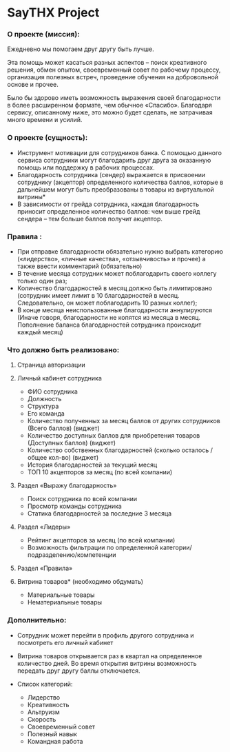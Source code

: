 # SayTHX Project

### О проекте (миссия):

Ежедневно мы помогаем друг другу быть лучше.

Эта помощь может касаться разных аспектов – поиск креативного решения, обмен опытом, своевременный совет по рабочему процессу, организация полезных встреч, проведение обучения на добровольной основе и прочее.

Было бы здорово иметь возможность выражения своей благодарности в более расширенном формате, чем обычное «Спасибо».
Благодаря сервису, описанному ниже, это можно будет сделать, не затрачивая много времени и усилий.

### О проекте (сущность):

- Инструмент мотивации для сотрудников банка. С помощью данного сервиса сотрудники могут благодарить друг друга за оказанную помощь или поддержку в рабочих процессах.
- Благодарность сотрудника (сендер) выражается в присвоении сотруднику (акцептор) определенного количества баллов, которые в дальнейшем могут быть преобразованы в товары из виртуальной витрины\*
- В зависимости от грейда сотрудника, каждая благодарность приносит определенное количество баллов: чем выше грейд сендера – тем больше баллов получит акцептор.

### Правила :

- При отправке благодарности обязательно нужно выбрать категорию («лидерство», «личные качества», «отзывчивость» и прочее) а также ввести комментарий (обязательно)
- В течение месяца сотрудник может поблагодарить своего коллегу только один раз;
- Количество благодарностей в месяц должно быть лимитировано (сотрудник имеет лимит в 10 благодарностей в месяц. Следовательно, он может поблагодарить 10 разных коллег);
- В конце месяца неиспользованные благодарности аннулируются (Иначе говоря, благодарности не копятся из месяца в месяц. Пополнение баланса благодарностей сотрудника происходит каждый месяц)

### Что должно быть реализовано:

1. Страница авторизации
2. Личный кабинет сотрудника

   - ФИО сотрудника
   - Должность
   - Структура
   - Его команда
   - Количество полученных за месяц баллов от других сотрудников (Всего баллов) (виджет)
   - Количество доступных баллов для приобретения товаров (Доступных баллов) (виджет)
   - Количество собственных благодарностей (сколько осталось / общее кол-во) (виджет)
   - История благодарностей за текущий месяц
   - ТОП 10 акцепторов за месяц (по всей компании)

3. Раздел «Выражу благодарность»

   - Поиск сотрудника по всей компании
   - Просмотр команды сотрудника
   - Статика благодарностей за последние 3 месяца

4. Раздел «Лидеры»

   - Рейтинг акцепторов за месяц (по всей компании)
   - Возможность фильтрации по определенной категории/подразделению/компетенции

5. Раздел «Правила»
6. Витрина товаров\* (необходимо обдумать)
   - Материальные товары
   - Нематериальные товары

### Дополнительно:

- Сотрудник может перейти в профиль другого сотрудника и посмотреть его личный кабинет
- Витрина товаров открывается раз в квартал на определенное количество дней. Во время открытия витрины возможность передать друг другу баллы отключается.

- Список категорий:
    - Лидерство
    - Креативность
    - Альтруизм
    - Скорость
    - Своевременный совет
    - Полезный навык
    - Командная работа
    
